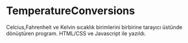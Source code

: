 # TemperatureConversions
Celcius,Fahrenheit ve Kelvin sıcaklık birimlerini birbirine tarayıcı üstünde dönüştüren program. HTML/CSS ve Javascript ile yazıldı.
